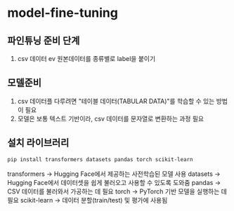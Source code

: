 # model-fine-tuning

## 파인튜닝 준비 단계
1. csv 데이터
    ev 원본데이터를 종류별로 label을 붙이기 

## 모델준비
1. csv 데이터플 다루려면 "테이블 데이터(TABULAR DATA)"를 학습할 수 있는 방법이 필요
2. 모델은 보통 텍스트 기반이라, csv 데이터를 문자열로 변환하는 과정 필요

## 설치 라이브러리
``` bash
pip install transformers datasets pandas torch scikit-learn
```
transformers → Hugging Face에서 제공하는 사전학습된 모델 사용
datasets → Hugging Face에서 데이터셋을 쉽게 불러오고 사용할 수 있도록 도와줌
pandas → CSV 데이터를 불러와서 가공하는 데 필요
torch → PyTorch 기반 모델을 실행하는 데 필요
scikit-learn → 데이터 분할(train/test) 및 평가에 사용됨

